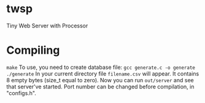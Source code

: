 # twsp
Tiny Web Server with Processor

# Compiling
`make`
To use, you need to create database file:
`gcc generate.c -o generate`
`./generate`
In your current directory file `filename.csv` will appear. It contains 8 empty bytes (size_t equal to zero). Now you can run `out/server` and see that server've started. Port number can be changed before compilation, in "configs.h".
